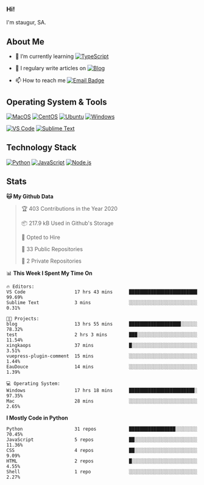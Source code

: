 ### Hi!

I'm staugur, SA.

## About Me

- 🌱 I’m currently learning [![TypeScript](https://img.shields.io/badge/TS-TypeScript-3178c6)](https://www.typescriptlang.org/)

- 📝 I regulary write articles on [![Blog](https://img.shields.io/badge/-Blog-629ccd?style=for-the-badge&logo=python&logoColor=ffffff)](https://blog.saintic.com)

- 📫 How to reach me [![Email Badge](https://img.shields.io/badge/-email-c14438?style=for-the-badge&logo=Gmail&logoColor=ffffff)](mailto:staugur@saintic.com)

## Operating System & Tools

[![MacOS](https://img.shields.io/badge/macOS-Catalina-292e33?style=flat-square&logo=apple&logoColor=ffffff)](https://www.apple.com/macos/catalina/)
[![CentOS](https://img.shields.io/badge/CentOS-7.0-purple?style=flat-square&logo=CentOS&logoColor=)](https://www.centos.org/)
[![Ubuntu](https://img.shields.io/badge/Ubuntu-18-orange?style=flat-square&logo=Ubuntu&logoColor=e95420)](https://www.ubuntu.com/)
[![Windows](https://img.shields.io/badge/Windows-10-blue?style=flat-square&logo=windows&logoColor=0067b8 )](https://www.microsoft.com/)

[![VS Code](https://img.shields.io/badge/IDE-VSCode-%23007ACC?style=flat-square&logo=Visual-studio-code)](https://code.visualstudio.com/)
[![Sublime Text](https://img.shields.io/badge/IDE-SublimeText-black?style=flat-square&logo=Sublime+Text)](https://www.sublimetext.com/)

## Technology Stack

[![Python](https://img.shields.io/badge/-Python-3776AB?style=flat-square&logo=python&logoColor=ffffff)](https://www.python.org/)
[![JavaScript](https://img.shields.io/badge/-JavaScript-%23F7DF1C?style=flat-square&logo=javascript&logoColor=000000&labelColor=%23F7DF1C&color=%23FFCE5A)](https://www.javascript.com/)
[![Node.js](https://img.shields.io/badge/-Node.js-00ADD8?style=flat-square&logo=node.js&logoColor=ffffff)](https://nodejs.org/)

## Stats

<!--START_SECTION:waka-->
**🐱 My Github Data** 

> 🏆 403 Contributions in the Year 2020
 > 
> 📦 217.9 kB Used in Github's Storage 
 > 
> 💼 Opted to Hire
 > 
> 📜 33 Public Repositories
 > 
> 🔑 2 Private Repositories 

📊 **This Week I Spent My Time On** 

```text
🔥 Editors: 
VS Code                  17 hrs 43 mins      █████████████████████████   99.69% 
Sublime Text             3 mins              ░░░░░░░░░░░░░░░░░░░░░░░░░   0.31%

🐱‍💻 Projects: 
blog                     13 hrs 55 mins      ███████████████████░░░░░░   78.32% 
test                     2 hrs 3 mins        ███░░░░░░░░░░░░░░░░░░░░░░   11.54% 
xingkaops                37 mins             █░░░░░░░░░░░░░░░░░░░░░░░░   3.51% 
vuepress-plugin-comment  15 mins             ░░░░░░░░░░░░░░░░░░░░░░░░░   1.44% 
EauDouce                 14 mins             ░░░░░░░░░░░░░░░░░░░░░░░░░   1.39%

💻 Operating System: 
Windows                  17 hrs 18 mins      ████████████████████████░   97.35% 
Mac                      28 mins             ░░░░░░░░░░░░░░░░░░░░░░░░░   2.65%

```

**I Mostly Code in Python** 

```text
Python                   31 repos            █████████████████░░░░░░░░   70.45% 
JavaScript               5 repos             ██░░░░░░░░░░░░░░░░░░░░░░░   11.36% 
CSS                      4 repos             ██░░░░░░░░░░░░░░░░░░░░░░░   9.09% 
HTML                     2 repos             █░░░░░░░░░░░░░░░░░░░░░░░░   4.55% 
Shell                    1 repo              ░░░░░░░░░░░░░░░░░░░░░░░░░   2.27%

```



<!--END_SECTION:waka-->

